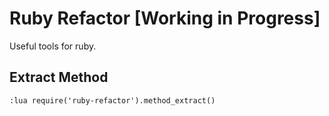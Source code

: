 # Ruby Refactor [Working in Progress]

Useful tools for ruby.

## Extract Method

```vim
:lua require('ruby-refactor').method_extract()
```
